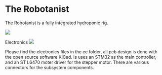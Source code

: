 # The Robotanist 
The Robotanist is a fully integrated hydroponic rig. 

![](mech/part/export/cad.png)

Electronics
![](ee/hydro/renders/board.png)

Please find the electronics files in the ee folder, all pcb design is done with
the open source software KiCad. Is uses an STM32 as the main controller, and an
ST L6470 moter driver for the stepper motor. There are various connectors for
the subsystem components.  
